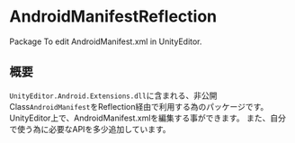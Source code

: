 # AndroidManifestReflection
Package To edit AndroidManifest.xml in UnityEditor.

## 概要

`UnityEditor.Android.Extensions.dll`に含まれる、非公開Class`AndroidManifest`をReflection経由で利用する為のパッケージです。
UnityEditor上で、AndroidManifest.xmlを編集する事ができます。
また、自分で使う為に必要なAPIを多少追加しています。
